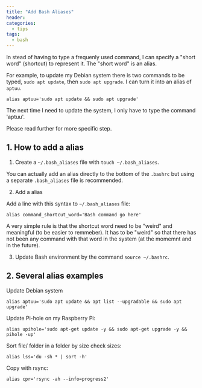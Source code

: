 ```yaml
---
title: "Add Bash Aliases"
header:
categories:
  - tips
tags:
  - bash
---
```


In stead of having to type a frequenly used command, I can specify a "short word" (shortcut) to represent it. The "short word" is an alias.

For example, to update my Debian system there is two commands to be typed, `sudo apt update`, then `sudo apt upgrade`. I can turn it into an alias of `aptuu`.

```
alias aptuu='sudo apt update && sudo apt upgrade'
```

The next time I need to update the system, I only have to type the command 'aptuu'.

Please read further for more specific step.

## 1. How to add a alias

1. Create a `~/.bash_aliases` file with `touch ~/.bash_aliases`.

You can actually add an alias directly to the bottom of the `.bashrc` but using a separate `.bash_aliases` file is recommended.

2. Add a alias

Add a line with this syntax to `~/.bash_aliases` file:

```
alias command_shortcut_word='Bash command go here'
```

A very simple rule is that the shortcut word need to be "weird" and meaningful (to be easier to remmeber). It has to be "weird" so that there has not been any command with that word in the system (at the momemnt and in the future).

3. Update Bash environment by the command `source ~/.bashrc`.

## 2. Several alias examples

Update Debian system

```
alias aptuu='sudo apt update && apt list --upgradable && sudo apt upgrade'
```

Update Pi-hole on my Raspberry Pi:

```
alias upihole='sudo apt-get update -y && sudo apt-get upgrade -y && pihole -up'
```

Sort file/ folder in a folder by size check sizes:

```
alias lss='du -sh * | sort -h'
```

Copy with rsync:

```
alias cpr='rsync -ah --info=progress2'
```
